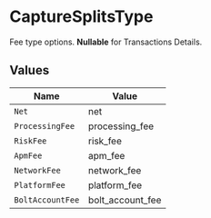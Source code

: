 # CaptureSplitsType

Fee type options. **Nullable** for Transactions Details.



## Values

| Name             | Value            |
| ---------------- | ---------------- |
| `Net`            | net              |
| `ProcessingFee`  | processing_fee   |
| `RiskFee`        | risk_fee         |
| `ApmFee`         | apm_fee          |
| `NetworkFee`     | network_fee      |
| `PlatformFee`    | platform_fee     |
| `BoltAccountFee` | bolt_account_fee |